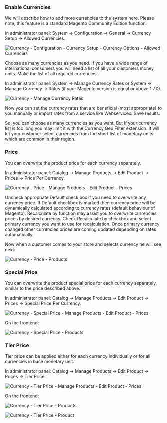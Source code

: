 ### Enable Currencies

We will describe how to add more currencies to the system here. Please note, this feature is a standard Magento Community Edition function.

In administrator panel: System -> Configuration -> General -> Currency Setup -> Allowed Currencies.

![Currency - Configuration - Currency Setup - Currency Options - Allowed Currencies](advanced-pricing-currency-configuration-currency-setup-allowed-currencies-700x423.png) 

Choose as many currencies as you need. If you have a wide range of international consumers you will need a list of all your customers money units. Make the list of all required currencies.

In administrator panel: System -> Manage Currency Rates or System -> Manage Currency -> Rates (if your Magento version is equal or above 1.7.0).

![Currency - Manage Currency Rates](advanced-pricing-currency-manage-currency-rates-700x204.png) 

Now you can set the currency rates that are beneficial (most appropriate) to you manually or import rates from a service like Webservicex. Save results.

So, you can choose as many currencies as you want. But if your currency list is too long you may limit it with the Currency Geo Filter extension. It will let your customer select currencies from the short list of monetary units which are common in their region.

### Price

You can overwrite the product price for each currency separately.

In administrator panel: Catalog -> Manage Products -> Edit Product -> Prices -> Price Per Currency.

![Currency - Price - Manage Products - Edit Product - Prices](advanced-pricing-currency-price-manage-products-edit-product-prices-700x381.png) 

Uncheck appropriate Default check box if you need to overwrite any currency price. If Default checkbox is marked then currency price will be dynamically calculated according to currency rates (default behaviour of Magento). Recalculate by function may assist you to overwrite currencies prices by desired currency. Check Recalculate by checkbox and select primary currency you want to use for recalculation. Once primary currency changed other currencies prices are coming updated depending on rates automatically.

Now when a customer comes to your store and selects currency he will see next:

![Currency - Price - Products](advanced-pricing-currency-price-products-700x547.png)
 
### Special Price

You can overwrite the product special price for each currency separately, similar to the price described above.

In administrator panel: Catalog -> Manage Products -> Edit Product -> Prices -> Special Price Per Currency.

![Currency - Special Price - Manage Products - Edit Product - Prices](advanced-pricing-currency-special-price-manage-products-edit-product-prices-700x423.png) 

On the frontend:

![Currency - Special Price - Products](advanced-pricing-currency-special-price-products-700x532.png)
 
### Tier Price

Tier price can be applied either for each currency individually or for all currencies in base monetary unit.

In administrator panel: Catalog -> Manage Products -> Edit Product -> Prices -> Tier Price.

![Currency - Tier Price - Manage Products - Edit Product - Prices](advanced-pricing-currency-tier-price-manage-products-edit-product-prices-700x366.png) 

On the frontend:

![Currency - Tier Price - Products](advanced-pricing-currency-tier-price-products-700x469.png) 

![Currency - Tier Price - Product](advanced-pricing-currency-tier-price-product-700x468.png)

 